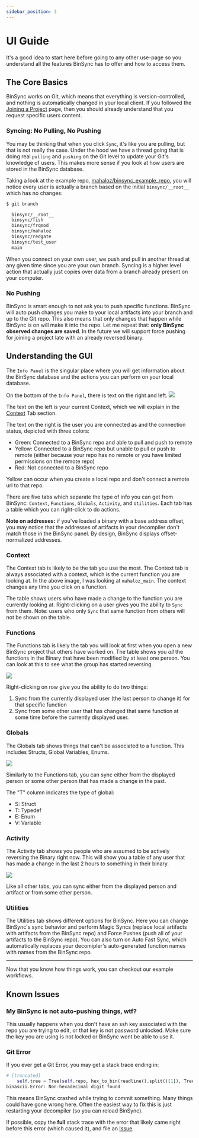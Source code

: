 ```yaml
---
sidebar_position: 3
---
```


# UI Guide

It's a good idea to start here before going to any other use-page so you understand all the features BinSync has to offer and how to access them.

## The Core Basics
BinSync works on Git, which means that everything is version-controlled, and nothing is automatically changed in your local client. 
If you followed the [Joining a Project](/quickstart/joining-project) page, then you should already understand that you request specific users content. 

### Syncing: No Pulling, No Pushing
You may be thinking that when you click `Sync`, it's like you are pulling, but that is not really the case. Under the hood we have a thread going that is doing real `pulling` and `pushing` on the Git level to update your Git's knowledge of users. This makes more sense if you look at how users are stored in the BinSync database. 

Taking a look at the example repo, [mahaloz/binsync_example_repo](https://github.com/mahaloz/binsync_example_repo/), you will notice every user is actually a branch based on the initial `binsync/__root__` which has no changes:

```bash
$ git branch

  binsync/__root__
  binsync/fish
  binsync/frqmod
  binsync/mahaloz
  binsync/redgate
  binsync/test_user
  main
```

When you connect on your own user, we push and pull in another thread at any given time since you are your own branch. Syncing is a higher level action that actually just copies over data from a branch already present on your computer.

### No Pushing
BinSync is smart enough to not ask you to push specific functions. BinSync will auto push changes you make to your local artifacts into your branch and up to the Git repo. This also means that only changes that happen while BinSync is on will make it into the repo. Let me repeat that: **only BinSync observed changes are saved**. In the future we will support force pushing for joining a project late with an already reversed binary. 

## Understanding the GUI
The `Info Panel` is the singular place where you will get information about the BinSync database and the actions you can perform on your local database. 

On the bottom of the `Info Panel`, there is text on the right and left.
![](./img/manual1.png)

The text on the left is your current Context, which we will explain in the [Context](#context) Tab section.

The text on the right is the user you are connected as and the connection status, depicted with three colors:
- Green: Connected to a BinSync repo and able to pull and push to remote
- Yellow: Connected to a BinSync repo but unable to pull or push to remote (either because your repo has no remote or you have limited permissions on the remote repo)
- Red: Not connected to a BinSync repo

Yellow can occur when you create a local repo and don't connect a remote url to that repo.

There are five tabs which separate the type of info you can get from BinSync: `Context`, `Functions`, `Globals`, `Activity`, and `Utilities`. Each tab has a table which you can right-click to do actions.

**Note on addresses:** if you've loaded a binary with a base address offset, you may notice that the addresses of artifacts in your decompiler don't match those in the BinSync panel. By design, BinSync displays offset-normalized addresses.

### Context
The Context tab is likely to be the tab you use the most. The Context tab is always associated with a context, which is the current function you are looking at. In the above image, I was looking at `mahaloz_main`. The context changes any time you click on a function. 

The table shows users who have made a change to the function you are currently looking at. Right-clicking on a user gives you the ability to `Sync` from them. Note: users who only `Sync` that same function from others will not be shown on the table. 

### Functions
The Functions tab is likely the tab you will look at first when you open a new BinSync project that others have worked on. The table shows you _all_ the functions in the Binary that have been modified by at least one person. You can look at this to see what the group has started reversing. 

![](./img/manual2.png)

Right-clicking on row give you the ability to do two things:
1. Sync from the currently displayed user (the last person to change it) for that specific function
2. Sync from some other user that has changed that same function at some time before the currently displayed user.

### Globals
The Globals tab shows things that can't be associated to a function. This includes Structs, Global Variables, Enums. 

![](./img/manual3.png)

Similarly to the Functions tab, you can sync either from the displayed person or some other person that has made a change in the past.

The "T" column indicates the type of global:
- S: Struct
- T: Typedef
- E: Enum
- V: Variable

### Activity
The Activity tab shows you people who are assumed to be actively reversing the Binary right now. This will show you a table of any user that has made a change in the last 2 hours to something in their binary. 

![](./img/manual4.png)

Like all other tabs, you can sync either from the displayed person and artifact or from some other person.

### Utilities
The Utilities tab shows different options for BinSync. Here you can change BinSync's sync behavior and perform Magic Syncs (replace local artifacts with artifacts from the BinSync repo) and Force Pushes (push all of your artifacts to the BinSync repo). You can also turn on Auto Fast Sync, which automatically replaces your decomipler's auto-generated function names with names from the BinSync repo. 

---

Now that you know how things work, you can checkout our example workflows.

## Known Issues
### My BinSync is not auto-pushing things, wtf?
This usually happens when you don't have an ssh key associated with the repo you are trying to edit, or that key is not password unlocked. Make sure the key you are using is not locked or BinSync wont be able to use it.

### Git Error
If you ever get a Git Error, you may get a stack trace ending in:
```python
# [truncated]
    self.tree = Tree(self.repo, hex_to_bin(readline().split()[1]), Tree.tree_id << 12, '')
binascii.Error: Non-hexadecimal digit found
```

This means BinSync crashed while trying to commit something. Many things could have gone wrong here. Often the easiest way to fix this is just restarting your decompiler (so you can reload BinSync).

If possible, copy the **full** stack trace with the error that likely came right before this error (which caused it), and file an [Issue](https://github.com/angr/binsync/issues).
